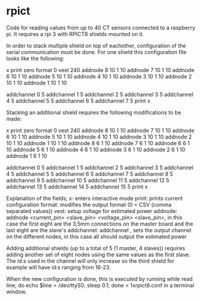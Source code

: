 # rpict
Code for reading values from up to 40 CT sensors connected to a raspberry pi. It requires a rpi 3 with RPICT8 shields mounted on it.

In order to stack multiple shield on top of eachother, configuration of the serial communication must be done. For one shield this configuration file looks like the following:

x
print
zero
format 0
vest 240
addnode 8 10 1 10
addnode 7 10 1 10
addnode 6 10 1 10
addnode 5 10 1 10
addnode 4 10 1 10
addnode 3 10 1 10
addnode 2 10 1 10
addnode 1 10 1 10

addchannel 0 5
addchannel 1 5
addchannel 2 5
addchannel 3 5
addchannel 4 5
addchannel 5 5
addchannel 6 5
addchannel 7 5
print 
x

Stacking an additional shield requires the following modifications to be made:

x
print
zero
format 0
vest 240
addnode 8 10 1 10
addnode 7 10 1 10
addnode 6 10 1 10
addnode 5 10 1 10
addnode 4 10 1 10
addnode 3 10 1 10
addnode 2 10 1 10
addnode 1 10 1 10
addnode 8 6 1 10
addnode 7 6 1 10
addnode 6 6 1 10
addnode 5 6 1 10
addnode 4 6 1 10
addnode 3 6 1 10
addnode 2 6 1 10
addnode 1 6 1 10

addchannel 0 5
addchannel 1 5
addchannel 2 5
addchannel 3 5
addchannel 4 5
addchannel 5 5
addchannel 6 5
addchannel 7 5
addchannel 8 5
addchannel 9 5
addchannel 10 5
addchannel 11 5
addchannel 12 5
addchannel 13 5
addchannel 14 5
addchannel 15 5
print
x

Explanation of the fields;
x: enters interactive mode
print: prints current configuration
format: modifies the output format (0 = CSV (comma separated values))
vest: setup voltage for estimated power
addnode: addnode <current_pin> <slave_pin> <voltage_pin> <slave_pin>, in this case the first eight are the 3,5mm connections on the master board and the last eight are the slave's
addchannel: addchannel <combid> <type>, sets the output channel on the different nodes, in this case all should output the estimated power

Adding additional shields (up to a total of 5 (1 master, 4 slaves)) requires adding another set of eight nodes using the same values as the first slave. The id:s used in the channel will only increase so the third shield for example will have id:s ranging from 16-23.

When the new configuration is done, this is executed by running
while read line; do echo $line > /dev/ttyS0; sleep 0.1; done < 1xrpict8.conf
in a terminal window.
